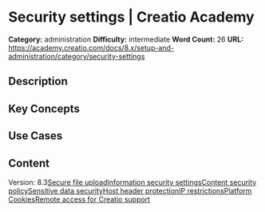 # Security settings | Creatio Academy

**Category:** administration **Difficulty:** intermediate **Word Count:** 26
**URL:**
https://academy.creatio.com/docs/8.x/setup-and-administration/category/security-settings

## Description

## Key Concepts

## Use Cases

## Content

Version:
8.3[Secure file upload](/docs/8.x/setup-and-administration/administration/security-settings/secure-file-upload)[Information security settings](/docs/8.x/setup-and-administration/administration/security-settings/recommended-information-security-settings)[Content security policy](/docs/8.x/setup-and-administration/administration/security-settings/content-security-policy)[Sensitive data security](/docs/8.x/setup-and-administration/administration/security-settings/store-secrets-in-vault)[Host header protection](/docs/8.x/setup-and-administration/administration/security-settings/host-header-protection)[IP restrictions](/docs/8.x/setup-and-administration/administration/security-settings/limit-ip-for-login)[Platform Cookies](/docs/8.x/setup-and-administration/administration/security-settings/platform-cookies)[Remote access for Creatio support](/docs/8.x/setup-and-administration/administration/security-settings/remote-access-for-creatio-support)
